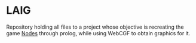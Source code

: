 # LAIG

Repository holding all files to a project whose objective is recreating the game [Nodes](https://boardgamegeek.com/boardgame/208786/nodes)  through prolog, while using WebCGF to obtain graphics for it.

